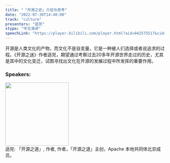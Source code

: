 ```yaml
---
title: "「开源之史」介绍与思考"
date: "2022-07-30T14:40:00"
track: "culture"
presenters: "适兕"
stype: "中文演讲"
speechLink: "https://player.bilibili.com/player.html?aid=942575517&cid=817760221&page=1"
---
```

开源是人类文化的产物，而文化不是自变量，它是一种被人们选择或者说追求的过程。《开源之迷》作者适兕，期望通过考察过去20多年开源世界走过的历史，尤其是其中的文化变迁，试图寻找出文化在开源的发展过程中所发挥的重要作用。
 ### Speakers: 
 <img src="images/speaker/1101.png" width="200" /><br>适兕: 「开源之道」, 作者, 作者，「开源之道」主创，Apache 本地共同体北京成员。

 